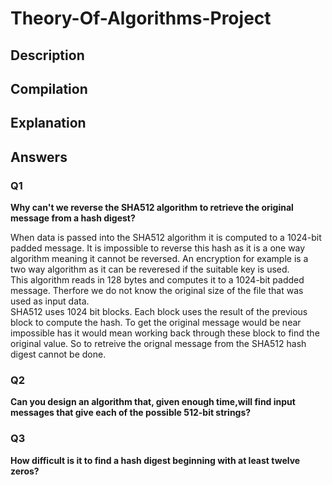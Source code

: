 # Theory-Of-Algorithms-Project

## Description


## Compilation 


## Explanation


## Answers 

### Q1

<b>Why can't we reverse the SHA512 algorithm to retrieve the original message from a hash digest?</b><br>

When data is passed into the SHA512 algorithm it is computed to a 1024-bit padded message. It is impossible to reverse this hash as it is a
one way algorithm meaning it cannot be reversed. An encryption for example is a two way algorithm as it can be reveresed if the suitable key is used.<br>
This algorithm reads in 128 bytes and computes it to a 1024-bit padded message. Therfore we do not know the original size of the file that was used as input data.<br>
SHA512 uses 1024 bit blocks. Each block uses the result of the previous block to compute the hash. To get the original message would be near impossible has it would mean working back through these block to find the original value. So to retreive the orignal message from the SHA512 hash digest cannot be done.


### Q2

<b>Can you design an algorithm that, given enough time,will find input messages that give each of the possible 512-bit strings?</b>


### Q3

<b>How difficult is it to find a hash digest beginning with at least twelve zeros?</b>
